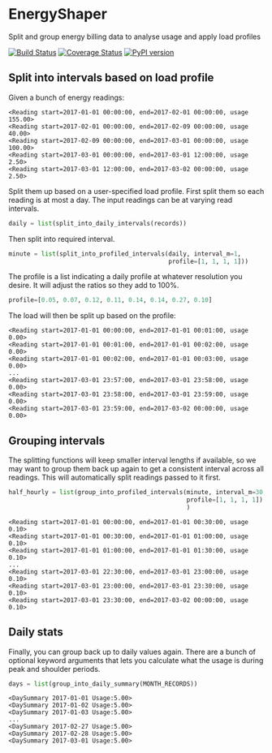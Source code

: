# EnergyShaper

Split and group energy billing data to analyse usage and apply load profiles

[![Build Status](https://travis-ci.org/aguinane/EnergyShaper.svg?branch=master)](https://travis-ci.org/aguinane/EnergyShaper) [![Coverage Status](https://coveralls.io/repos/github/aguinane/EnergyShaper/badge.svg)](https://coveralls.io/github/aguinane/EnergyShaper) [![PyPI version](https://badge.fury.io/py/energy-shaper.svg)](https://badge.fury.io/py/energy-shaper)

## Split into intervals based on load profile

Given a bunch of energy readings:

```
<Reading start=2017-01-01 00:00:00, end=2017-02-01 00:00:00, usage 155.00>
<Reading start=2017-02-01 00:00:00, end=2017-02-09 00:00:00, usage 40.00>
<Reading start=2017-02-09 00:00:00, end=2017-03-01 00:00:00, usage 100.00>
<Reading start=2017-03-01 00:00:00, end=2017-03-01 12:00:00, usage 2.50>
<Reading start=2017-03-01 12:00:00, end=2017-03-02 00:00:00, usage 2.50>
```

Split them up based on a user-specified load profile.
First split them so each reading is at most a day.
The input readings can be at varying read intervals.

```python
daily = list(split_into_daily_intervals(records))
```

Then split into required interval.

```python
minute = list(split_into_profiled_intervals(daily, interval_m=1,
                                            profile=[1, 1, 1, 1]))
```

The profile is a list indicating a daily profile at whatever resolution you desire. It will adjust the ratios so they add to 100%.

```python
profile=[0.05, 0.07, 0.12, 0.11, 0.14, 0.14, 0.27, 0.10]
```

The load will then be split up based on the profile:
```
<Reading start=2017-01-01 00:00:00, end=2017-01-01 00:01:00, usage 0.00>
<Reading start=2017-01-01 00:01:00, end=2017-01-01 00:02:00, usage 0.00>
<Reading start=2017-01-01 00:02:00, end=2017-01-01 00:03:00, usage 0.00>
...
<Reading start=2017-03-01 23:57:00, end=2017-03-01 23:58:00, usage 0.00>
<Reading start=2017-03-01 23:58:00, end=2017-03-01 23:59:00, usage 0.00>
<Reading start=2017-03-01 23:59:00, end=2017-03-02 00:00:00, usage 0.00>
```

## Grouping intervals

The splitting functions will keep smaller interval lengths if available, so we may want to group them back up again to get a consistent interval across all readings. This will automatically split readings passed to it first.

```python
half_hourly = list(group_into_profiled_intervals(minute, interval_m=30,
                                                 profile=[1, 1, 1, 1])
                                                 )
```

```
<Reading start=2017-01-01 00:00:00, end=2017-01-01 00:30:00, usage 0.10>
<Reading start=2017-01-01 00:30:00, end=2017-01-01 01:00:00, usage 0.10>
<Reading start=2017-01-01 01:00:00, end=2017-01-01 01:30:00, usage 0.10>
...
<Reading start=2017-03-01 22:30:00, end=2017-03-01 23:00:00, usage 0.10>
<Reading start=2017-03-01 23:00:00, end=2017-03-01 23:30:00, usage 0.10>
<Reading start=2017-03-01 23:30:00, end=2017-03-02 00:00:00, usage 0.10>
```                                              

## Daily stats

Finally, you can group back up to daily values again.
There are a bunch of optional keyword arguments that lets you calculate
what the usage is during peak and shoulder periods.

```python
days = list(group_into_daily_summary(MONTH_RECORDS))
```

```
<DaySummary 2017-01-01 Usage:5.00>
<DaySummary 2017-01-02 Usage:5.00>
<DaySummary 2017-01-03 Usage:5.00>
...
<DaySummary 2017-02-27 Usage:5.00>
<DaySummary 2017-02-28 Usage:5.00>
<DaySummary 2017-03-01 Usage:5.00>
```
